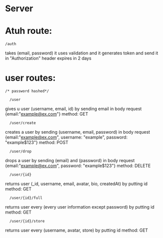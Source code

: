 <h1>Server</h1>

# Atuh route:
    /auth
   takes (email, password) it uses validation and it generates token and send it in "Authorization" header expires in 2 days

# user routes:
    /* password hashed*/

      /user
   gives u user (username, email, id) by sending email in body request {email:"example@ex.com"} method: GET

      /user/create
   creates a user by sending (username, email, password) in body request {email:"example@ex.com", username: "example", password: "example$123"} method: POST

      /user/drop
   drops a user by sending (email) and (password) in body request {email:"example@ex.com", password: "example$123"} method: DELETE

      /user/{id}
   returns user (_id, username, email, avatar, bio, createdAt) by putting id method: GET
    
      /user/{id}/full
   returns user every (every user information except password) by putting id method: GET
    
      /user/{id}/store
   returns user every (username, avatar, store) by putting id method: GET
